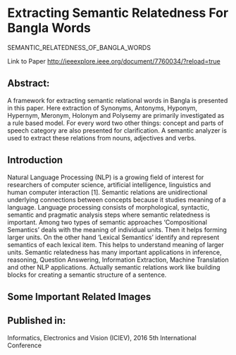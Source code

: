 # Extracting Semantic Relatedness For Bangla Words
SEMANTIC_RELATEDNESS_OF_BANGLA_WORDS

Link to Paper 
http://ieeexplore.ieee.org/document/7760034/?reload=true

## Abstract:				 

A framework for extracting semantic relational words in Bangla is presented in this paper. Here extraction of Synonyms, Antonyms, Hyponym, Hypernym, Meronym, Holonym and Polysemy are primarily investigated as a rule based model. For every word two other things: concept and parts of speech category are also presented for clarification. A semantic analyzer is used to extract these relations from nouns, adjectives and verbs.	

## Introduction

Natural Language Processing (NLP) is a growing field of interest for researchers of computer science, artificial intelligence, linguistics and human computer interaction [1]. Semantic relations are unidirectional underlying connections between concepts because it studies meaning of a language. Language processing consists of morphological, syntactic, semantic and pragmatic analysis steps where semantic relatedness is important. Among two types of semantic approaches ‘Compositional Semantics’ deals with the meaning of individual units. Then it helps forming larger units. On the other hand ‘Lexical Semantics’ identify and represent semantics of each lexical item. This helps to understand meaning of larger units. Semantic relatedness has many important applications in inference, reasoning, Question Answering, Information Extraction, Machine Translation and other NLP applications. Actually semantic relations work like building blocks for creating a semantic structure of a sentence.

## Some Important Related Images


## Published in: 				 
Informatics, Electronics and Vision (ICIEV), 2016 5th International Conference

